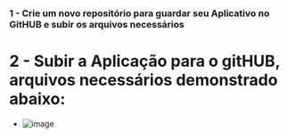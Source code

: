 ### 1 - Crie um novo repositório para guardar seu Aplicativo no GitHUB e subir os arquivos necessários
# 2 - Subir a Aplicação para o gitHUB, arquivos necessários demonstrado abaixo:
- ![image](https://github.com/user-attachments/assets/df30b0f7-2f98-44c2-a9e6-e995276599b2)

